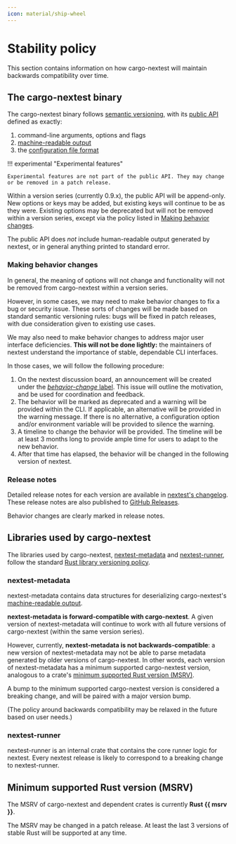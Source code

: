 ```yaml
---
icon: material/ship-wheel
---
```


# Stability policy

This section contains information on how cargo-nextest will maintain backwards compatibility over time.

## The cargo-nextest binary

The cargo-nextest binary follows [semantic versioning](https://semver.org/), with its [public API](https://semver.org/#spec-item-1) defined as exactly:

1. command-line arguments, options and flags
2. [machine-readable output](../machine-readable/index.md)
3. the [configuration file format](../configuration/index.md)

!!! experimental "Experimental features"

    Experimental features are not part of the public API. They may change or be removed in a patch release.

Within a version series (currently 0.9.x), the public API will be append-only. New options or keys may be added, but
existing keys will continue to be as they were. Existing options may be deprecated but will not be
removed within a version series, except via the policy listed in [Making behavior changes](#making-behavior-changes).

The public API does _not_ include human-readable output generated by nextest, or in general anything
printed to standard error.

### Making behavior changes

In general, the meaning of options will not change and functionality will not be removed from
cargo-nextest within a version series.

However, in some cases, we may need to make behavior changes to fix a bug or security issue. These
sorts of changes will be made based on standard semantic versioning rules: bugs will be fixed in
patch releases, with due consideration given to existing use cases.

We may also need to make behavior changes to address major user interface
deficiencies. **This will not be done lightly:** the maintainers of nextest
understand the importance of stable, dependable CLI interfaces.

In those cases, we will follow the following procedure:

1. On the nextest discussion board, an announcement will be created under the [_behavior-change_ label](https://github.com/nextest-rs/nextest/discussions?discussions_q=label%3Abehavior-change+is%3Aopen). This issue will outline the motivation, and be used for coordination and feedback.
2. The behavior will be marked as deprecated and a warning will be provided within the CLI. If applicable, an alternative will be provided in the warning message. If there is no alternative, a configuration option and/or environment variable will be provided to silence the warning.
3. A timeline to change the behavior will be provided. The timeline will be at least 3 months long to provide ample time for users to adapt to the new behavior.
4. After that time has elapsed, the behavior will be changed in the following version of nextest.

### Release notes

Detailed release notes for each version are available in [nextest's changelog](../../changelog.md). These release notes are also published to [GitHub Releases](https://github.com/nextest-rs/nextest/releases?q=%22cargo-nextest%22&expanded=true).

Behavior changes are clearly marked in release notes.

## Libraries used by cargo-nextest

The libraries used by cargo-nextest, [nextest-metadata](https://crates.io/crates/nextest-metadata) and [nextest-runner](https://crates.io/crates/nextest-runner), follow the standard [Rust library versioning policy](https://doc.rust-lang.org/cargo/reference/semver.html).

### nextest-metadata

nextest-metadata contains data structures for deserializing cargo-nextest's [machine-readable output](../machine-readable/index.md).

**nextest-metadata is forward-compatible with cargo-nextest**. A given version of nextest-metadata will continue to work with all future versions of cargo-nextest (within the same version series).

However, currently, **nextest-metadata is not backwards-compatible**: a new version of nextest-metadata may not be able to parse metadata generated by older versions of cargo-nextest. In other words, each version of nextest-metadata has a minimum supported cargo-nextest version, analogous to a crate's [minimum supported Rust version (MSRV)](https://rust-lang.github.io/rfcs/2495-min-rust-version.html).

A bump to the minimum supported cargo-nextest version is considered a breaking change, and will be paired with a major version bump.

(The policy around backwards compatibility may be relaxed in the future based on user needs.)

### nextest-runner

nextest-runner is an internal crate that contains the core runner logic for nextest.
Every nextest release is likely to correspond to a breaking change to nextest-runner.

## Minimum supported Rust version (MSRV)

The MSRV of cargo-nextest and dependent crates is currently **Rust {{ msrv }}**.

The MSRV may be changed in a patch release. At least the last 3 versions of
stable Rust will be supported at any time.
